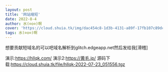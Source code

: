 ```yaml
---
layout: post
title: '网站缩短'
date: 2022-8-4
author: 水(⊙o⊙)啊
cover: 'https://cloud.shuia.tk/img/dac454c8-1d3b-4131-a89f-17fb107c89dc.png'
tags: 水(⊙o⊙)啊
---
```

想要贡献短域名的可以吧域名解析到glitch.edgeapp.net然后发给我[滑稽]

演示:https://hllqk.com/
演示2:https://黄毛.jp/
源码下载:https://cloud.shuia.tk/file/hllqk-2022-07-23_051556.tgz
